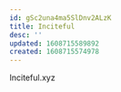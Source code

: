 ```yaml
---
id: gSc2una4ma5SlDnv2ALzK
title: Inciteful
desc: ''
updated: 1608715589892
created: 1608715574978
---
```




Inciteful.xyz
